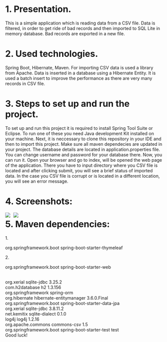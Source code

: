 <h1>1. Presentation.</h1>
<p>This is a simple application which is reading data from a CSV file. Data is filtered, in order to get ride of bad records and then imported to SQL Lite in memory database. Bad records are exported in a new file.</p>
<h1>2. Used technologies.</h1>
<p>Spring Boot, Hibernate, Maven. For importing CSV data is used a library from Apache. Data is inserted in a database using a Hibernate Entity. It is used a batch insert to improve the performance as there are very many records in CSV file.</p>
<h1>3. Steps to set up and run the project.</h1>
<p>To set up and run this project it is required to install Spring Tool Suite or Eclipse. To run one of these you need Java development Kit installed on your machine. Next, it is neccessary to clone this repository in your IDE and then to import this project. Make sure all maven dependecies are updated in your project. The database details are located in application.properties file. You can change username and password for your database there. Now, you can run it. Open your browser and go to index, will be opened the web page of the application. There you have to input directory where you CSV file is located and after clicking submit, you will see a brief status of imported data. In the case you CSV file is corrupt or is located in a different location, you will see an error message.</p>
<h1>4. Screenshots:</h1>
<img src="https://imgur.com/Quhmu6H.png"
     style="float: left; margin-right: 10px;" />
<img src="https://imgur.com/pkhUvv2.png"
     style="float: left; margin-right: 10px;" />
<h1>5. Maven dependencies:</h1>
1.
<p>
<dependency>
<groupId>org.springframework.boot</groupId>
<artifactId>spring-boot-starter-thymeleaf</artifactId>
</dependency>
</p>
2.
<p>
<dependency>
<groupId>org.springframework.boot</groupId>
<artifactId>spring-boot-starter-web</artifactId>
</dependency>
</p>
<br>
<!-- Dependencies for Hibernate and ORM  -->  
<dependency>
<groupId>org.xerial</groupId>
<artifactId>sqlite-jdbc</artifactId>
<version>3.25.2</version>
</dependency>
<br>
<dependency>
<groupId>com.h2database</groupId>
<artifactId>h2</artifactId>
<version>1.3.156</version>
</dependency>
<br>
<dependency>
<groupId>org.springframework</groupId>
<artifactId>spring-orm</artifactId>
</dependency>
<br>
<dependency>
<groupId>org.hibernate</groupId>
<artifactId>hibernate-entitymanager</artifactId>
<version>3.6.0.Final</version>
</dependency>
<br>
<dependency>
<groupId>org.springframework.boot</groupId>
<artifactId>spring-boot-starter-data-jpa</artifactId>
</dependency>
<br>
<!-- Dependencies for SQLite -->
<dependency>
<groupId>org.xerial</groupId>
<artifactId>sqlite-jdbc</artifactId>
<version>3.8.11.2</version>
</dependency>
<br>
<dependency>
<groupId>net.kemitix</groupId>
<artifactId>sqlite-dialect</artifactId>
<version>0.1.0</version>
</dependency>  
<br>	  
<dependency>
<groupId>log4j</groupId>
<artifactId>log4j</artifactId>
<version>1.2.16</version>
</dependency>
<br>
<dependency>
<groupId>org.apache.commons</groupId>
<artifactId>commons-csv</artifactId>
<version>1.5</version>
</dependency>
<br>		
<dependency>
<groupId>org.springframework.boot</groupId>
<artifactId>spring-boot-starter-test</artifactId>
<scope>test</scope>
</dependency>
<br>
Good luck!
